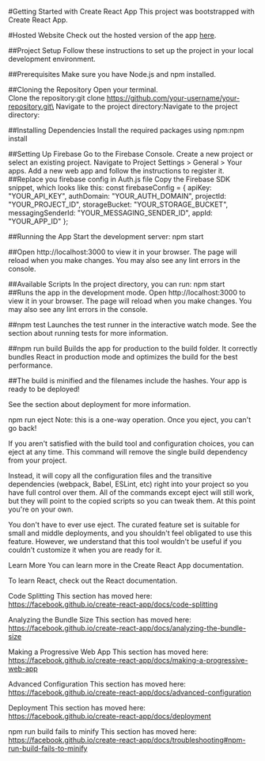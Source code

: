 #Getting Started with Create React App This project was bootstrapped with Create React App.

#Hosted Website
Check out the hosted version of the app [here](https://668e1d346be3e36cf22f3cd3--imaginative-squirrel-eefee4.netlify.app/).

##Project Setup
Follow these instructions to set up the project in your local development environment.

##Prerequisites
Make sure you have Node.js and npm installed.

##Cloning the Repository
Open your terminal.\
Clone the repository:git clone https://github.com/your-username/your-repository.git\
Navigate to the project directory:Navigate to the project directory:



##Installing Dependencies
Install the required packages using npm:npm install

##Setting Up Firebase
Go to the Firebase Console.
Create a new project or select an existing project.
Navigate to Project Settings > General > Your apps.
Add a new web app and follow the instructions to register it.
##Replace you firebase config in Auth.js file
Copy the Firebase SDK snippet, which looks like this:
const firebaseConfig = {
  apiKey: "YOUR_API_KEY",
  authDomain: "YOUR_AUTH_DOMAIN",
  projectId: "YOUR_PROJECT_ID",
  storageBucket: "YOUR_STORAGE_BUCKET",
  messagingSenderId: "YOUR_MESSAGING_SENDER_ID",
  appId: "YOUR_APP_ID"
};

##Running the App
Start the development server: npm start

##Open http://localhost:3000 to view it in your browser. The page will reload when you make changes. You may also see any lint errors in the console.

##Available Scripts
In the project directory, you can run:
npm start\
##Runs the app in the development mode.
Open http://localhost:3000 to view it in your browser. The page will reload when you make changes.
You may also see any lint errors in the console.

##npm test
Launches the test runner in the interactive watch mode.
See the section about running tests for more information.

##npm run build
Builds the app for production to the build folder.
It correctly bundles React in production mode and optimizes the build for the best performance.

##The build is minified and the filenames include the hashes.
Your app is ready to be deployed!

See the section about deployment for more information.

npm run eject
Note: this is a one-way operation. Once you eject, you can't go back!

If you aren't satisfied with the build tool and configuration choices, you can eject at any time. This command will remove the single build dependency from your project.

Instead, it will copy all the configuration files and the transitive dependencies (webpack, Babel, ESLint, etc) right into your project so you have full control over them. All of the commands except eject will still work, but they will point to the copied scripts so you can tweak them. At this point you're on your own.

You don't have to ever use eject. The curated feature set is suitable for small and middle deployments, and you shouldn't feel obligated to use this feature. However, we understand that this tool wouldn't be useful if you couldn't customize it when you are ready for it.

Learn More
You can learn more in the Create React App documentation.

To learn React, check out the React documentation.

Code Splitting
This section has moved here: https://facebook.github.io/create-react-app/docs/code-splitting

Analyzing the Bundle Size
This section has moved here: https://facebook.github.io/create-react-app/docs/analyzing-the-bundle-size

Making a Progressive Web App
This section has moved here: https://facebook.github.io/create-react-app/docs/making-a-progressive-web-app

Advanced Configuration
This section has moved here: https://facebook.github.io/create-react-app/docs/advanced-configuration

Deployment
This section has moved here: https://facebook.github.io/create-react-app/docs/deployment

npm run build fails to minify
This section has moved here: https://facebook.github.io/create-react-app/docs/troubleshooting#npm-run-build-fails-to-minify




